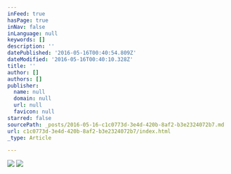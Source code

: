 ```yaml
---
inFeed: true
hasPage: true
inNav: false
inLanguage: null
keywords: []
description: ''
datePublished: '2016-05-16T00:40:54.809Z'
dateModified: '2016-05-16T00:40:10.328Z'
title: ''
author: []
authors: []
publisher:
  name: null
  domain: null
  url: null
  favicon: null
starred: false
sourcePath: _posts/2016-05-16-c1c0773d-3e4d-420b-8af2-b3e2324072b7.md
url: c1c0773d-3e4d-420b-8af2-b3e2324072b7/index.html
_type: Article

---
```

![](https://the-grid-user-content.s3-us-west-2.amazonaws.com/52111c19-5a59-4081-bd28-7d43740cdb77.jpg)
![](https://the-grid-user-content.s3-us-west-2.amazonaws.com/53132a72-66f7-4738-9af0-d774b8762d44.jpg)
